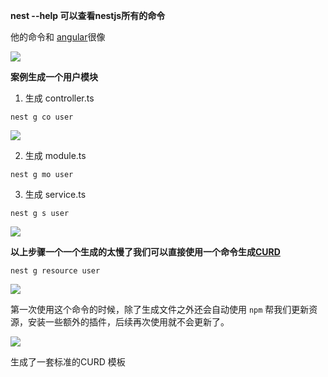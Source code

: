**nest --help 可以查看nestjs所有的命令**

 他的命令和 [angular](https://so.csdn.net/so/search?q=angular&spm=1001.2101.3001.7020)很像 

![](https://img-blog.csdnimg.cn/b56338e73ac148c4943f383fbebb9811.png)

 

**案例生成一个用户模块**

1. 生成 controller.ts

```
nest g co user
```

![](https://img-blog.csdnimg.cn/1a51af9b7d6f4727996cdc3d9867ee9c.png)

2. 生成 module.ts

```
nest g mo user
```

3. 生成 service.ts

```
nest g s user
```

![](https://img-blog.csdnimg.cn/9a1067993c094e4cb77e7b082201e161.png)

**以上步骤一个一个生成的太慢了我们可以直接使用一个命令生成[CURD](https://so.csdn.net/so/search?q=CURD&spm=1001.2101.3001.7020)**

```
nest g resource user
```

![](https://img-blog.csdnimg.cn/a2d4ced17e4a44ac9c2a2471307e80e9.png)

 第一次使用这个命令的时候，除了生成文件之外还会自动使用 `npm` 帮我们更新资源，安装一些额外的插件，后续再次使用就不会更新了。 

![](https://img-blog.csdnimg.cn/5c5aad4d1edc46af988b652b95c379ae.png)

 生成了一套标准的CURD 模板 